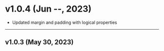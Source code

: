# v1.0.4 (Jun --, 2023)

- Updated margin and padding with logical properties

---

## v1.0.3 (May 30, 2023)

